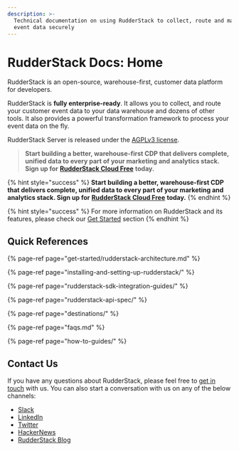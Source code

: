 ```yaml
---
description: >-
  Technical documentation on using RudderStack to collect, route and manage your
  event data securely
---
```


# RudderStack Docs: Home

RudderStack is an open-source, warehouse-first, customer data platform for developers.

RudderStack is **fully enterprise-ready**. It allows you to collect, and route your customer event data to your data warehouse and dozens of other tools. It also provides a powerful transformation framework to process your event data on the fly.

RudderStack Server is released under the [AGPLv3 license](https://www.gnu.org/licenses/agpl-3.0-standalone.html).

> **Start building a better, warehouse-first CDP that delivers complete, unified data to every part of your marketing and analytics stack. Sign up for** [**RudderStack Cloud Free**](https://app.rudderlabs.com/signup?type=freetrial) **today.**



{% hint style="success" %}
**Start building a better, warehouse-first CDP that delivers complete, unified data to every part of your marketing and analytics stack. Sign up for** [**RudderStack Cloud Free**](https://app.rudderlabs.com/signup?type=freetrial) **today.**
{% endhint %}

{% hint style="success" %}
For more information on RudderStack and its features, please check our [Get Started](https://docs.rudderstack.com/get-started) section
{% endhint %}

## **Quick References** <a id="get-started"></a>

{% page-ref page="get-started/rudderstack-architecture.md" %}

{% page-ref page="installing-and-setting-up-rudderstack/" %}

{% page-ref page="rudderstack-sdk-integration-guides/" %}

{% page-ref page="rudderstack-api-spec/" %}

{% page-ref page="destinations/" %}

{% page-ref page="faqs.md" %}

{% page-ref page="how-to-guides/" %}

## Contact Us

If you have any questions about RudderStack, please feel free to [get in touch](mailto:contact@rudderstack.com) with us. You can also start a conversation with us on any of the below channels:

* [Slack](https://resources.rudderstack.com/join-rudderstack-slack)
* [LinkedIn](https://www.linkedin.com/company/rudderlabs/)
* [Twitter](https://twitter.com/rudderstack)
* [HackerNews](https://news.ycombinator.com/item?id=21081756)
* [RudderStack Blog](https://rudderstack.com/blog/)

